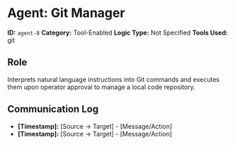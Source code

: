 # Agent: Git Manager

**ID:** `agent-8`
**Category:** Tool-Enabled
**Logic Type:** Not Specified
**Tools Used:** git

## Role

Interprets natural language instructions into Git commands and executes them upon operator approval to manage a local code repository.

## Communication Log

*   **[Timestamp]:** [Source -> Target] - [Message/Action]
*   **[Timestamp]:** [Source -> Target] - [Message/Action]
